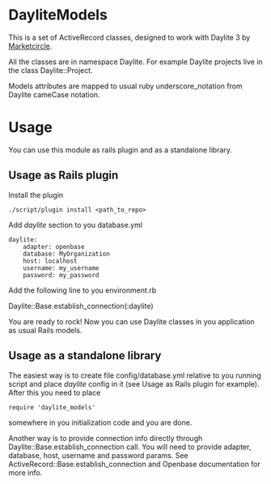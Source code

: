 DayliteModels
===========

This is a set of ActiveRecord classes, designed to work with Daylite 3 by [Marketcircle](www.marketcircle.com).

All the classes are in namespace Daylite. For example Daylite projects live in the class Daylite::Project.

Models attributes are mapped to usual ruby underscore_notation from Daylite cameCase notation.

Usage
=======

You can use this module as rails plugin and as a standalone library.

Usage as Rails plugin
---------------------

Install the plugin

    ./script/plugin install <path_to_repo>


Add _daylite_ section to you database.yml

    daylite:
        adapter: openbase
        database: MyOrganization
        host: localhost
        username: my_username
        password: my_password


Add the following line to you environment.rb

Daylite::Base.establish_connection(:daylite)

You are ready to rock! Now you can use Daylite classes in you application as usual Rails models.

Usage as a standalone library
-----------------------------
The easiest way is to create file config/database.yml relative to you running script and place _daylite_ config in it (see Usage as Rails plugin for example). After this you need to place

    require 'daylite_models'

somewhere in you initialization code and you are done.

Another way is to provide connection info directly through Daylite::Base.establish_connection call. You will need to provide adapter, database, host, username and password params. See ActiveRecord::Base.establish_connection and Openbase documentation for more info.
